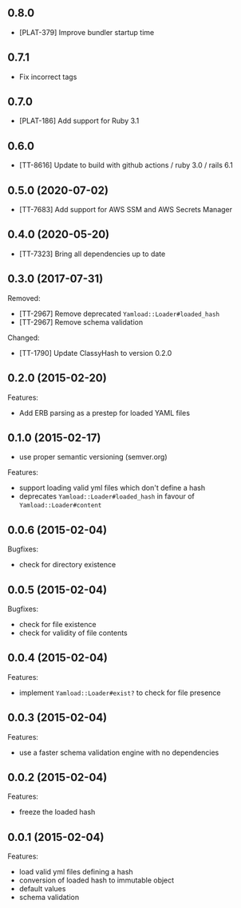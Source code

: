 ## 0.8.0

- [PLAT-379] Improve bundler startup time

## 0.7.1

- Fix incorrect tags

## 0.7.0

- [PLAT-186] Add support for Ruby 3.1

## 0.6.0

- [TT-8616] Update to build with github actions / ruby 3.0 / rails 6.1

## 0.5.0 (2020-07-02)

- [TT-7683] Add support for AWS SSM and AWS Secrets Manager

## 0.4.0 (2020-05-20)

- [TT-7323] Bring all dependencies up to date

## 0.3.0 (2017-07-31)

Removed:

- [TT-2967] Remove deprecated `Yamload::Loader#loaded_hash`
- [TT-2967] Remove schema validation

Changed:

- [TT-1790] Update ClassyHash to version 0.2.0

## 0.2.0 (2015-02-20)

Features:

- Add ERB parsing as a prestep for loaded YAML files

## 0.1.0 (2015-02-17)

- use proper semantic versioning (semver.org)

Features:

- support loading valid yml files which don't define a hash
- deprecates `Yamload::Loader#loaded_hash` in favour of `Yamload::Loader#content`

## 0.0.6 (2015-02-04)

Bugfixes:

- check for directory existence

## 0.0.5 (2015-02-04)

Bugfixes:

- check for file existence
- check for validity of file contents

## 0.0.4 (2015-02-04)

Features:

- implement `Yamload::Loader#exist?` to check for file presence

## 0.0.3 (2015-02-04)

Features:

- use a faster schema validation engine with no dependencies

## 0.0.2 (2015-02-04)

Features:

- freeze the loaded hash

## 0.0.1 (2015-02-04)

Features:

- load valid yml files defining a hash
- conversion of loaded hash to immutable object
- default values
- schema validation
